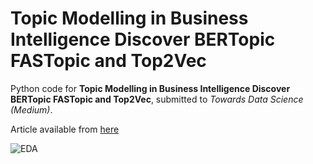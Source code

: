 # Topic Modelling in Business Intelligence Discover BERTopic FASTopic and Top2Vec

Python code for **Topic Modelling in Business Intelligence Discover BERTopic FASTopic and Top2Vec**, submitted to *Towards Data Science (Medium)*.

Article available from [here]()

![EDA](https://github.com/user-attachments/assets/28024eb6-e452-46df-99b9-f5e102961319)
